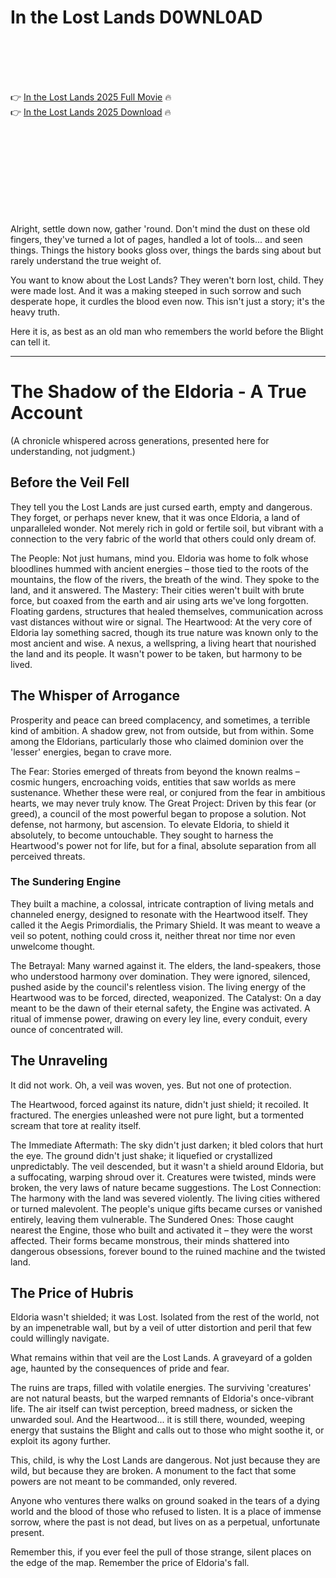 # In the Lost Lands D0WNL0AD

<br><br><br><br>


👉 <a href="https://Jeremy-merknowaba1979.github.io/oqilwuytcl/">In the Lost Lands 2025 Full Movie</a> 🔥
<br>
👉 <a href="https://Jeremy-merknowaba1979.github.io/oqilwuytcl/">In the Lost Lands 2025 Download</a> 🔥


<br><br><br><br><br><br><br><br>


Alright, settle down now, gather 'round. Don't mind the dust on these old fingers, they've turned a lot of pages, handled a lot of tools... and seen things. Things the history books gloss over, things the bards sing about but rarely understand the true weight of.

You want to know about the Lost Lands? They weren't born lost, child. They were made lost. And it was a making steeped in such sorrow and such desperate hope, it curdles the blood even now. This isn't just a story; it's the heavy truth.

Here it is, as best as an old man who remembers the world before the Blight can tell it.

---

# The Shadow of the Eldoria - A True Account

(A chronicle whispered across generations, presented here for understanding, not judgment.)

## Before the Veil Fell

They tell you the Lost Lands are just cursed earth, empty and dangerous. They forget, or perhaps never knew, that it was once Eldoria, a land of unparalleled wonder. Not merely rich in gold or fertile soil, but vibrant with a connection to the very fabric of the world that others could only dream of.

   The People: Not just humans, mind you. Eldoria was home to folk whose bloodlines hummed with ancient energies – those tied to the roots of the mountains, the flow of the rivers, the breath of the wind. They spoke to the land, and it answered.
   The Mastery: Their cities weren't built with brute force, but coaxed from the earth and air using arts we've long forgotten. Floating gardens, structures that healed themselves, communication across vast distances without wire or signal.
   The Heartwood: At the very core of Eldoria lay something sacred, though its true nature was known only to the most ancient and wise. A nexus, a wellspring, a living heart that nourished the land and its people. It wasn't power to be taken, but harmony to be lived.

## The Whisper of Arrogance

Prosperity and peace can breed complacency, and sometimes, a terrible kind of ambition. A shadow grew, not from outside, but from within. Some among the Eldorians, particularly those who claimed dominion over the 'lesser' energies, began to crave more.

   The Fear: Stories emerged of threats from beyond the known realms – cosmic hungers, encroaching voids, entities that saw worlds as mere sustenance. Whether these were real, or conjured from the fear in ambitious hearts, we may never truly know.
   The Great Project: Driven by this fear (or greed), a council of the most powerful began to propose a solution. Not defense, not harmony, but ascension. To elevate Eldoria, to shield it absolutely, to become untouchable. They sought to harness the Heartwood's power not for life, but for a final, absolute separation from all perceived threats.

### The Sundering Engine

They built a machine, a colossal, intricate contraption of living metals and channeled energy, designed to resonate with the Heartwood itself. They called it the Aegis Primordialis, the Primary Shield. It was meant to weave a veil so potent, nothing could cross it, neither threat nor time nor even unwelcome thought.

   The Betrayal: Many warned against it. The elders, the land-speakers, those who understood harmony over domination. They were ignored, silenced, pushed aside by the council's relentless vision. The living energy of the Heartwood was to be forced, directed, weaponized.
   The Catalyst: On a day meant to be the dawn of their eternal safety, the Engine was activated. A ritual of immense power, drawing on every ley line, every conduit, every ounce of concentrated will.

## The Unraveling

It did not work. Oh, a veil was woven, yes. But not one of protection.

The Heartwood, forced against its nature, didn't just shield; it recoiled. It fractured. The energies unleashed were not pure light, but a tormented scream that tore at reality itself.

   The Immediate Aftermath:
       The sky didn't just darken; it bled colors that hurt the eye.
       The ground didn't just shake; it liquefied or crystallized unpredictably.
       The veil descended, but it wasn't a shield around Eldoria, but a suffocating, warping shroud over it.
       Creatures were twisted, minds were broken, the very laws of nature became suggestions.
   The Lost Connection: The harmony with the land was severed violently. The living cities withered or turned malevolent. The people's unique gifts became curses or vanished entirely, leaving them vulnerable.
   The Sundered Ones: Those caught nearest the Engine, those who built and activated it – they were the worst affected. Their forms became monstrous, their minds shattered into dangerous obsessions, forever bound to the ruined machine and the twisted land.

## The Price of Hubris

Eldoria wasn't shielded; it was Lost. Isolated from the rest of the world, not by an impenetrable wall, but by a veil of utter distortion and peril that few could willingly navigate.

What remains within that veil are the Lost Lands. A graveyard of a golden age, haunted by the consequences of pride and fear.

   The ruins are traps, filled with volatile energies.
   The surviving 'creatures' are not natural beasts, but the warped remnants of Eldoria's once-vibrant life.
   The air itself can twist perception, breed madness, or sicken the unwarded soul.
   And the Heartwood... it is still there, wounded, weeping energy that sustains the Blight and calls out to those who might soothe it, or exploit its agony further.

This, child, is why the Lost Lands are dangerous. Not just because they are wild, but because they are broken. A monument to the fact that some powers are not meant to be commanded, only revered.

Anyone who ventures there walks on ground soaked in the tears of a dying world and the blood of those who refused to listen. It is a place of immense sorrow, where the past is not dead, but lives on as a perpetual, unfortunate present.

Remember this, if you ever feel the pull of those strange, silent places on the edge of the map. Remember the price of Eldoria's fall.

